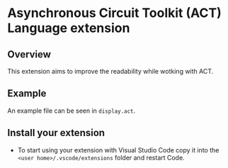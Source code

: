 # Asynchronous Circuit Toolkit (ACT) Language extension

## Overview
This extension aims to improve the readability while wotking with ACT.

## Example
An example file can be seen in `display.act`.

## Install your extension

* To start using your extension with Visual Studio Code copy it into the `<user home>/.vscode/extensions` folder and restart Code.